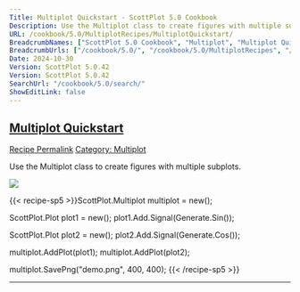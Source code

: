 ```yaml
---
Title: Multiplot Quickstart - ScottPlot 5.0 Cookbook
Description: Use the Multiplot class to create figures with multiple subplots.
URL: /cookbook/5.0/MultiplotRecipes/MultiplotQuickstart/
BreadcrumbNames: ["ScottPlot 5.0 Cookbook", "Multiplot", "Multiplot Quickstart"]
BreadcrumbUrls: ["/cookbook/5.0/", "/cookbook/5.0/MultiplotRecipes", "/cookbook/5.0/MultiplotRecipes/MultiplotQuickstart"]
Date: 2024-10-30
Version: ScottPlot 5.0.42
Version: ScottPlot 5.0.42
SearchUrl: "/cookbook/5.0/search/"
ShowEditLink: false
---
```



<h2 style='border-bottom: 0;'><a href='/cookbook/5.0/MultiplotRecipes/MultiplotQuickstart'>Multiplot Quickstart</a></h2>

<div class="d-flex mb-2">
<a class="btn btn-sm btn-primary me-1" href="/cookbook/5.0/MultiplotRecipes/MultiplotQuickstart">Recipe Permalink</a>
<a class="btn btn-sm btn-success me-1" href="/cookbook/5.0/MultiplotRecipes">Category: Multiplot</a>
</div>

Use the Multiplot class to create figures with multiple subplots.

[![](/cookbook/5.0/images/MultiplotQuickstart.png?241029205813)](/cookbook/5.0/images/MultiplotQuickstart.png?241029205813)

{{< recipe-sp5 >}}ScottPlot.Multiplot multiplot = new();

ScottPlot.Plot plot1 = new();
plot1.Add.Signal(Generate.Sin());

ScottPlot.Plot plot2 = new();
plot2.Add.Signal(Generate.Cos());

multiplot.AddPlot(plot1);
multiplot.AddPlot(plot2);

multiplot.SavePng("demo.png", 400, 400);
{{< /recipe-sp5 >}}

<hr class='my-5 invisible'>


